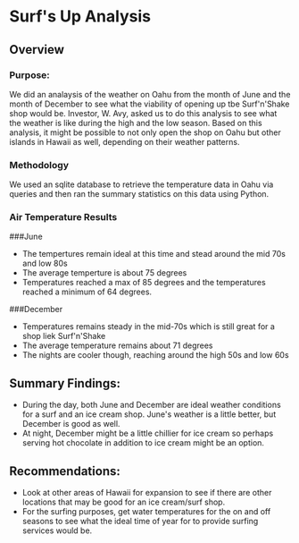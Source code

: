 # Surf's Up Analysis
## Overview

### Purpose:

We did an analaysis of the weather on Oahu from the month of June and the month of December to see what the viability of opening up tbe Surf'n'Shake shop would be. Investor, W. Avy, asked us to do this analysis to see what the weather is like during the high and the low season. Based on this analysis, it might be possible to not only open the shop on Oahu but other islands in Hawaii as well, depending on their weather patterns.

### Methodology

We used an sqlite database to retrieve the temperature data in Oahu via queries and then ran the summary statistics on this data using Python.  

### Air Temperature Results

###June

 - The tempertures remain ideal at this time and stead around the mid 70s and low 80s
 - The average temperture is about 75 degrees 
 - Temperatures reached a max of 85 degrees and the temperatures reached a minimum of 64 degrees.

###December

  - Temperatures remains steady in the mid-70s which is still great for a shop liek Surf'n'Shake
  - The average temperature remains about 71 degrees 
  - The nights are cooler though, reaching around the high 50s and low 60s
  
## Summary Findings:

  - During the day, both June and December are ideal weather conditions for a surf and an ice cream shop. June's weather is a little better, but December is good as well.
  - At night, December might be a little chillier for ice cream so perhaps serving hot chocolate in addition to ice cream might be an option.
  
## Recommendations:
  - Look at other areas of Hawaii for expansion to see if there are other locations that may be good for an ice cream/surf shop.
  - For the surfing purposes, get water temperatures for the on and off seasons to see what the ideal time of year for to provide surfing services would be.
